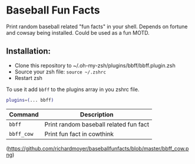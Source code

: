 # Baseball Fun Facts

Print random baseball related "fun facts" in your shell. Depends on fortune and cowsay being installed. Could be used as a fun MOTD.

## Installation:

- Clone this repository to ~/.oh-my-zsh/plugins/bbff/bbff.plugin.zsh
- Source your zsh file:  `source ~/.zshrc`
- Restart zsh

To use it add `bbff` to the plugins array in you zshrc file.

```zsh
plugins=(... bbff)
```

| Command    | Description                            |
| ---------- | -------------------------------------- |
| `bbff`     | Print random baseball related fun fact |
| `bbff_cow` | Print fun fact in cowthink             |


(https://github.com/richardmoyer/baseballfunfacts/blob/master/bbff_cow.png)
